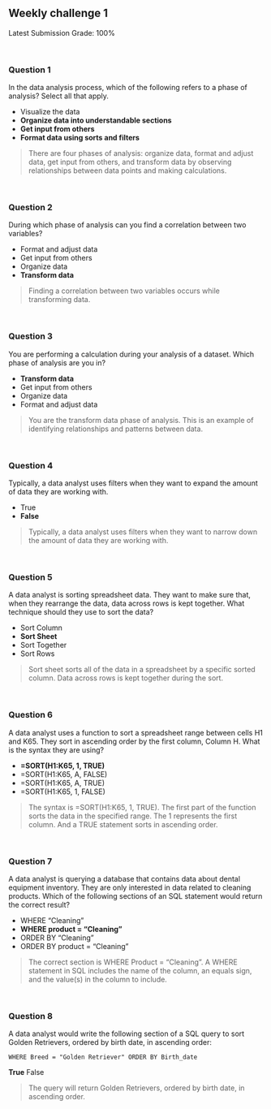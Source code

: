 ## Weekly challenge 1

Latest Submission Grade: 100%

&nbsp;

### Question 1

In the data analysis process, which of the following refers to a phase of analysis? Select all that apply.

* Visualize the data
* **Organize data into understandable sections**
* **Get input from others**
* **Format data using sorts and filters**

> There are four phases of analysis: organize data, format and adjust data, get input from others, and transform data by observing relationships between data points and making calculations. 

&nbsp;

### Question 2

During which phase of analysis can you find a correlation between two variables?

* Format and adjust data
* Get input from others
* Organize data 
* **Transform data**

> Finding a correlation between two variables occurs while transforming data.

&nbsp;

### Question 3

You are performing a calculation during your analysis of a dataset. Which phase of analysis are you in? 

* **Transform data**
* Get input from others
* Organize data
* Format and adjust data

> You are the transform data phase of analysis. This is an example of identifying relationships and patterns between data.

&nbsp;

### Question 4

Typically, a data analyst uses filters when they want to expand the amount of data they are working with.

* True
* **False**

> Typically, a data analyst uses filters when they want to narrow down the amount of data they are working with. 

&nbsp;

### Question 5

A data analyst is sorting spreadsheet data. They want to make sure that, when they rearrange the data, data across rows is kept together. What technique should they use to sort the data?

* Sort Column
* **Sort Sheet**
* Sort Together
* Sort Rows

> Sort sheet sorts all of the data in a spreadsheet by a specific sorted column. Data across rows is kept together during the sort.

&nbsp;

### Question 6

A data analyst uses a function to sort a spreadsheet range between cells H1 and K65. They sort in ascending order by the first column, Column H. What is the syntax they are using? 

* **=SORT(H1:K65, 1, TRUE)**
* =SORT(H1:K65, A, FALSE)
* =SORT(H1:K65, A, TRUE)
* =SORT(H1:K65, 1, FALSE)

> The syntax is =SORT(H1:K65, 1, TRUE). The first part of the function sorts the data in the specified range. The 1 represents the first column. And a TRUE statement sorts in ascending order.

&nbsp;

### Question 7

A data analyst is querying a database that contains data about dental equipment inventory. They are only interested in data related to cleaning products. Which of the following sections of an SQL statement would return the correct result?

* WHERE “Cleaning”
* **WHERE product = “Cleaning”**
* ORDER BY “Cleaning”
* ORDER BY product = “Cleaning”

> The correct section is WHERE Product = “Cleaning”. A WHERE statement in SQL includes the name of the column, an equals sign, and the value(s) in the column to include.

&nbsp;

### Question 8

A data analyst would write the following section of a SQL query to sort Golden Retrievers, ordered by birth date, in ascending order: 

```
WHERE Breed = "Golden Retriever" ORDER BY Birth_date
```

**True**
False

> The query will return Golden Retrievers, ordered by birth date, in ascending order. 